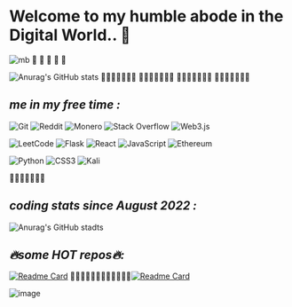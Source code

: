 # **Welcome to my humble abode in the Digital World.. 👋**

![mb](https://user-images.githubusercontent.com/96356684/189736973-936525e0-d709-4e03-bd14-3ea84b387e1c.gif)
᲼
᲼
᲼
᲼
᲼

![Anurag's GitHub stats](https://github-readme-stats.vercel.app/api?username=behind24proxies&show_icons=true&theme=codeSTACKr )
᲼᲼᲼᲼᲼᲼᲼
᲼᲼᲼᲼᲼᲼᲼
᲼᲼᲼᲼᲼᲼᲼
᲼᲼᲼᲼᲼᲼᲼
## _me in my free time :_ 
![Git](https://img.shields.io/badge/git-%23F05033.svg?style=for-the-badge&logo=git&logoColor=white)
![Reddit](https://img.shields.io/badge/Reddit-%23FF4500.svg?style=for-the-badge&logo=Reddit&logoColor=white)
![Monero](https://img.shields.io/badge/monero-FF6600?style=for-the-badge&logo=monero&logoColor=white)
![Stack Overflow](https://img.shields.io/badge/-Stackoverflow-FE7A16?style=for-the-badge&logo=stack-overflow&logoColor=white)
![Web3.js](https://img.shields.io/badge/web3.js-F16822?style=for-the-badge&logo=web3.js&logoColor=white)

![LeetCode](https://img.shields.io/badge/LeetCode-000000?style=for-the-badge&logo=LeetCode&logoColor=#d16c06)
![Flask](https://img.shields.io/badge/flask-%23000.svg?style=for-the-badge&logo=flask&logoColor=white)
![React](https://img.shields.io/badge/react-%2320232a.svg?style=for-the-badge&logo=react&logoColor=%2361DAFB)
![JavaScript](https://img.shields.io/badge/javascript-%23323330.svg?style=for-the-badge&logo=javascript&logoColor=%23F7DF1E)
![Ethereum](https://img.shields.io/badge/Ethereum-3C3C3D?style=for-the-badge&logo=Ethereum&logoColor=white)



![Python](https://img.shields.io/badge/python-3670A0?style=for-the-badge&logo=python&logoColor=ffdd54)
![CSS3](https://img.shields.io/badge/css3-%231572B6.svg?style=for-the-badge&logo=css3&logoColor=white)
![Kali](https://img.shields.io/badge/Kali-268BEE?style=for-the-badge&logo=kalilinux&logoColor=white)






᲼᲼᲼᲼᲼᲼᲼
## _coding stats since August 2022  :_
![Anurag's GitHub stadts](https://github-readme-stats.vercel.app/api/wakatime?username=behind24proxies&theme=codeSTACKr&show_icons=true)
## _🔥some HOT repos🔥:_
[![Readme Card](https://github-readme-stats.vercel.app/api/pin/?username=behind24proxies&theme=codeSTACKr&repo=PixelHub)](https://github.com/behind24proxies/PixelHub)                                   ᲼᲼᲼᲼᲼᲼᲼᲼᲼᲼᲼᲼[![Readme Card](https://github-readme-stats.vercel.app/api/pin/?username=behind24proxies&theme=codeSTACKr&repo=website_stats)](https://github.com/behind24proxies/website_stats)



![image](https://user-images.githubusercontent.com/96356684/189737903-a5b82f28-f16c-438d-8b91-5feb6a078675.png)

